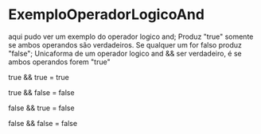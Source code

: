 # ExemploOperadorLogicoAnd

aqui pudo ver um exemplo do operador logico and;
Produz "true" somente se ambos operandos são verdadeiros. Se qualquer um for falso produz "false";
Unicaforma de um operador logico and && ser verdadeiro, é se ambos operandos forem "true"


true && true = true

true && false = false

false && true = false

false && false = false
